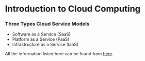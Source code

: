 # Introduction to Cloud Computing

### Three Types Cloud Service Models
- Software as a Service (SaaS)
- Platform as a Service (PaaS)
- Infrastructure as a Service (IaaS)




All the information listed here can be found from [here](./img/TCC3141-Week1-IntrotoCloudComputing.pdf).
